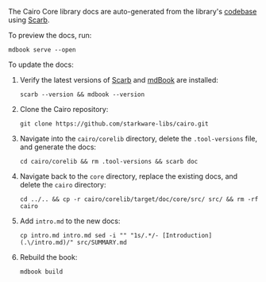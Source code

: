 The Cairo Core library docs are auto-generated from the library's [codebase](https://github.com/starkware-libs/cairo/tree/main/corelib) using [Scarb](https://docs.swmansion.com/scarb/docs/extensions/documentation-generation.html).

To preview the docs, run:
```
mdbook serve --open
```

To update the docs:

1. Verify the latest versions of [Scarb](https://github.com/software-mansion/scarb/releases) and [mdBook](https://github.com/rust-lang/mdBook/releases) are installed:
    ```
    scarb --version && mdbook --version
    ```  

1. Clone the Cairo repository:
    ```
    git clone https://github.com/starkware-libs/cairo.git
    ```

2. Navigate into the `cairo/corelib` directory, delete the `.tool-versions` file, and generate the docs:
    ```
    cd cairo/corelib && rm .tool-versions && scarb doc
    ```

3. Navigate back to the `core` directory, replace the existing docs, and delete the `cairo` directory:
    ```
    cd ../.. && cp -r cairo/corelib/target/doc/core/src/ src/ && rm -rf cairo
    ```

4. Add `intro.md` to the new docs:
    ```
    cp intro.md intro.md sed -i "" "1s/.*/- [Introduction](.\/intro.md)/" src/SUMMARY.md
    ```

5. Rebuild the book:
    ```
    mdbook build
    ```
